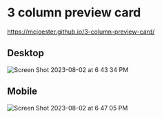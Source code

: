 # 3 column preview card
https://mcjoester.github.io/3-column-preview-card/

## Desktop
![Screen Shot 2023-08-02 at 6 43 34 PM](https://github.com/Mcjoester/3-column-preview-card/assets/30557274/8b1a70aa-a6e3-4ea5-be2d-09176c2b8b0d)

## Mobile
![Screen Shot 2023-08-02 at 6 47 05 PM](https://github.com/Mcjoester/3-column-preview-card/assets/30557274/4862d46e-5362-4961-bff7-370eee0e217c)
